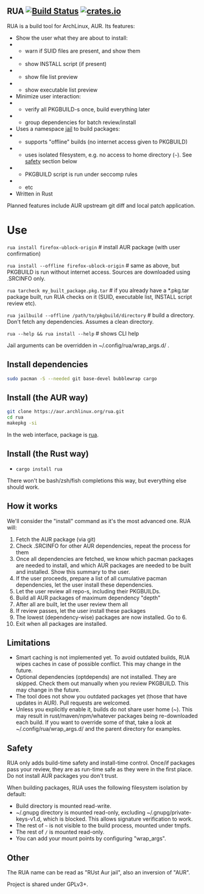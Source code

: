 ## RUA  [![Build Status](https://travis-ci.org/vn971/rua.svg?branch=master)](https://travis-ci.org/vn971/rua)  [![crates.io](https://img.shields.io/crates/v/rua.svg)](https://crates.io/crates/rua)

RUA is a build tool for ArchLinux, AUR. Its features:

* Show the user what they are about to install:
* * warn if SUID files are present, and show them
* * show INSTALL script (if present)
* * show file list preview
* * show executable list preview
* Minimize user interaction:
* * verify all PKGBUILD-s once, build everything later
* * group dependencies for batch review/install
* Uses a namespace [jail](https://github.com/projectatomic/bubblewrap) to build packages:
* * supports "offline" builds (no internet access given to PKGBUILD)
* * uses isolated filesystem, e.g. no access to home directory (`~`). See [safety](#Safety) section below
* * PKGBUILD script is run under seccomp rules
* * etc
* Written in Rust

Planned features include AUR upstream git diff and local patch application.


# Use

`rua install firefox-ublock-origin`  # install AUR package (with user confirmation)

`rua install --offline firefox-ublock-origin`  # same as above, but PKGBUILD is run without internet access. Sources are downloaded using .SRCINFO only.

`rua tarcheck my_built_package.pkg.tar`  # if you already have a *.pkg.tar package built, run RUA checks on it (SUID, executable list, INSTALL script review etc).

`rua jailbuild --offline /path/to/pkgbuild/directory`  # build a directory. Don't fetch any dependencies. Assumes a clean directory.

`rua --help && rua install --help`  # shows CLI help

Jail arguments can be overridden in ~/.config/rua/wrap_args.d/ .


## Install dependencies
```sh
sudo pacman -S --needed git base-devel bubblewrap cargo
```


## Install (the AUR way)
```sh
git clone https://aur.archlinux.org/rua.git
cd rua
makepkg -si
```
In the web interface, package is [rua](https://aur.archlinux.org/packages/rua/).


## Install (the Rust way)
* `cargo install rua`

There won't be bash/zsh/fish completions this way, but everything else should work.


## How it works
We'll consider the "install" command as it's the most advanced one. RUA will:

1. Fetch the AUR package (via git)
1. Check .SRCINFO for other AUR dependencies, repeat the process for them
1. Once all dependencies are fetched, we know which pacman packages are needed to install, and which AUR packages are needed to be built and installed. Show this summary to the user.
1. If the user proceeds, prepare a list of all cumulative pacman dependencies, let the user install these dependencies.
1. Let the user review all repo-s, including their PKGBUILDs.
1. Build all AUR packages of maximum dependency "depth"
1. After all are built, let the user review them all
1. If review passes, let the user install these packages
1. The lowest (dependency-wise) packages are now installed. Go to 6.
1. Exit when all packages are installed.

## Limitations

* Smart caching is not implemented yet. To avoid outdated builds, RUA wipes caches in case of possible conflict. This may change in the future.
* Optional dependencies (optdepends) are not installed. They are skipped. Check them out manually when you review PKGBUILD. This may change in the future.
* The tool does not show you outdated packages yet (those that have updates in AUR). Pull requests are welcomed.
* Unless you explicitly enable it, builds do not share user home (~). This may result in rust/maven/npm/whatever packages being re-downloaded each build. If you want to override some of that, take a look at ~/.config/rua/wrap_args.d/ and the parent directory for examples.


## Safety
RUA only adds build-time safety and install-time control. Once/if packages pass your review, they are as run-time safe as they were in the first place. Do not install AUR packages you don't trust.

When building packages, RUA uses the following filesystem isolation by default:

* Build directory is mounted read-write.
* ~/.gnupg directory is mounted read-only, excluding ~/.gnupg/private-keys-v1.d, which is blocked. This allows signature verification to work.
* The rest of `~` is not visible to the build process, mounted under tmpfs.
* The rest of `/` is mounted read-only.
* You can add your mount points by configuring "wrap_args".


## Other

The RUA name can be read as "RUst Aur jail", also an inversion of "AUR".

Project is shared under GPLv3+.
